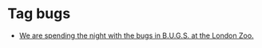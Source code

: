 <!--
title: Tag bugs
date: 2020-06-28T14:55:34.970Z
tags:
-->
# Tag bugs

 * [We are spending the night with the bugs in B.U.G.S. at the London Zoo.](101526453562.md)